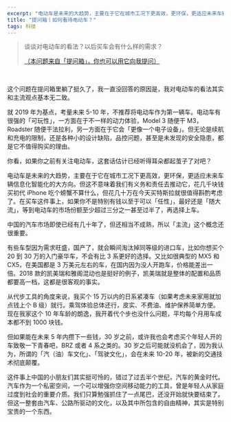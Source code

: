 ```yaml
---
excerpt: "电动车是未来的大趋势，主要在于它在城市工况下更高效，更环保，更适应未来车辆信息化智能化的大方向。但这不意味着我们有义务和责任去推动它，花几千块钱买初代 iPhone 吃个螃蟹不算什么，但花几十万在今天买特斯拉就很值得斟酌考虑了。"
title: "提问箱丨如何看待电动车？"
tags: 科技
---
```


> 谈谈对电动车的看法？以后买车会有什么样的需求？
>
> [（本问题来自「提问箱」，你也可以用它向我提问）](https://peing.net/zh-CN/bb2df17e7edf41?event=0)

<br>

这个问题在提问箱里躺了挺久了，我一直没回答的原因是，我对电动车的看法其实和主流观点基本无二致。

就 2019 年为基点，考量未来 5-10 年，不推荐将电动车作为第一辆车。电动车有很强的「可玩性」，一方面在于不一样的动力体验，Model 3 随便干 M3，Roadster 随便干法拉利，另一方面在于它会「更像一个电子设备」。但无论是续航和充电的限制，还是各种小的设计缺陷，品控问题，甚至是未发现的安全隐患，都是它不值得购买的理由。

你看，如果你之前有关注电动车，这套话估计已经听得耳朵都起茧子了对吧？

电动车是未来的大趋势，主要在于它在城市工况下更高效，更环保，更适应未来车辆信息化智能化的大方向。但这不意味着我们有义务和责任去推动它，花几千块钱买初代 iPhone 吃个螃蟹不算什么，但花几十万在今天买特斯拉就很值得斟酌考虑了。在买车这件事上，如果你不是特别有钱以至于可以「任性」，最好还是「随大流」，等到电动车的市场份额至少超过三分之一甚至过半了，再选择上车。

中国的汽车市场即使已经有几十年了，但还相当不成熟，所以「主流」这个概念还很重要。

有些车型因为需求旺盛，国产了，就会瞬间淘汰掉同等级的进口车，比如你想买个 20 到 30 万的入门豪华车，不会有比 3 系更好的选择。又比如很典型的 MX5 和 CX5，在美国都是 3 万美元左右的车，在国内因为没人开跑车，价格能差出一倍。2018 款的凯美瑞和雅阁混动也是挺好的例子，凯美瑞就是整体的配置和品质都要高一档，这都是很客观的事实。

从代步工具的角度来说，我买个 15 万以内的日系紧凑车（如果考虑未来家用就加点钱上个 B 级）就行。乘驾体验总体还行，皮实、不费油、维护保养简单方便。现在我家这个 10 年车龄的朗逸，我开着代个步也没什么问题，平均每个月用车成本都不到 1000 块钱。

但如果能在未来 5 年内攒下一些钱，30 岁之前，或许我也会考虑买个年轻人开的车致敬一下青春吧，BRZ 或者 4 系之类的。30 岁之后可能就没机会了，因为我认为，所谓的「汽（油）车文化」、「驾驶文化」，会在未来 10-20 年，被新的交通技术彻底颠覆。

这件事上中国的小朋友们其实挺可怜的，错过了过去半个世纪，汽车的黄金时代。汽车作为一个私密空间，一个可以增强你空间移动能力的工具，曾是年轻人从家庭过度到社会的重要介质。我们只算勉强抓住了一点尾巴，还没开始就快要结束了。但这一整套由汽车、公路所驱动的文化，以及其中所包含的自由精神，其实是特别宝贵的一个东西。
